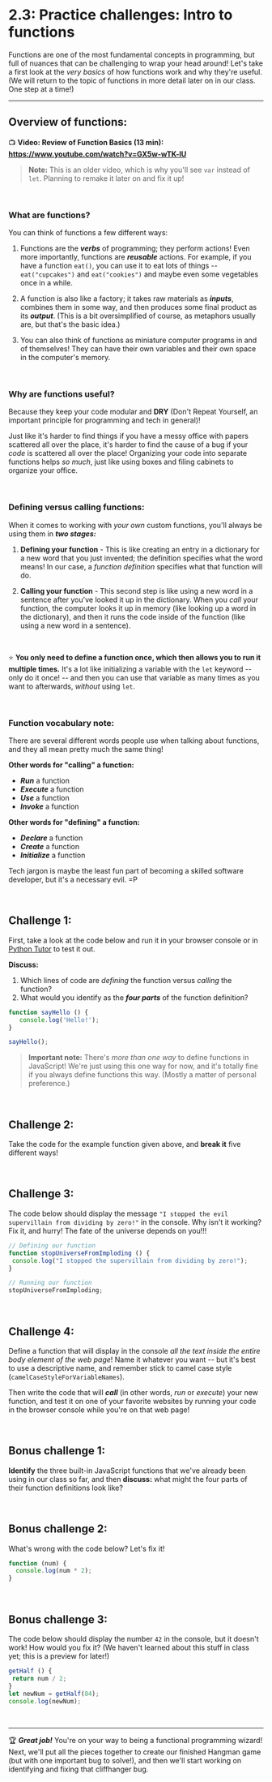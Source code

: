 # 2.3: Practice challenges: Intro to functions

Functions are one of the most fundamental concepts in programming, but full of nuances that can be challenging to wrap your head around! Let's take a first look at the *very basics* of how functions work and why they're useful. (We will return to the topic of functions in more detail later on in our class. One step at a time!)

<hr/>

## Overview of functions:

📺 **Video: Review of Function Basics (13 min): https://www.youtube.com/watch?v=GX5w-wTK-lU**

  > **Note:** This is an older video, which is why you'll see `var` instead of `let`. Planning to remake it later on and fix it up!

<br/>

### What are functions?

You can think of functions a few different ways:

  1. Functions are the ***verbs*** of programming; they perform actions! Even more importantly, functions are ***reusable*** actions. For example, if you have a function `eat()`, you can use it to eat lots of things -- `eat("cupcakes")` and `eat("cookies")` and maybe even some vegetables once in a while.
  
  2. A function is also like a factory; it takes raw materials as ***inputs***, combines them in some way, and then produces some final product as its ***output***. (This is a bit oversimplified of course, as metaphors usually are, but that's the basic idea.)
  
  3. You can also think of functions as miniature computer programs in and of themselves! They can have their own variables and their own space in the computer's memory.

<br/>

### Why are functions useful?

Because they keep your code modular and **DRY** (Don't Repeat Yourself, an important principle for programming and tech in general)!

Just like it's harder to find things if you have a messy office with papers scattered all over the place, it's harder to find the cause of a bug if your *code* is scattered all over the place! Organizing your code into separate functions helps *so much*, just like using boxes and filing cabinets to organize your office.

<br/>

### Defining versus calling functions:

When it comes to working with *your own* custom functions, you'll always be using them in ***two stages:***

  1. **Defining your function** - This is like creating an entry in a dictionary for a new word that you just invented; the definition specifies what the word means! In our case, a *function definition* specifies what that function will do.
  
  2. **Calling your function** - This second step is like using a new word in a sentence after you've looked it up in the dictionary. When you *call* your function, the computer looks it up in memory (like looking up a word in the dictionary), and then it runs the code inside of the function (like using a new word in a sentence).

<br/>

:star: **You only need to define a function once, which then allows you to run it multiple times.** It's a lot like initializing a variable with the `let` keyword -- only do it once! -- and then you can use that variable as many times as you want to afterwards, *without* using `let`.

<br/>

### Function vocabulary note:

There are several different words people use when talking about functions, and they all mean pretty much the same thing!

**Other words for "calling" a function:**
  - ***Run*** a function  
  - ***Execute*** a function
  - ***Use*** a function
  - ***Invoke*** a function

**Other words for "defining" a function:**  
  - ***Declare*** a function
  - ***Create*** a function
  - ***Initialize*** a function

Tech jargon is maybe the least fun part of becoming a skilled software developer, but it's a necessary evil. =P

<br/>

## Challenge 1:

First, take a look at the code below and run it in your browser console or in [Python Tutor](http://pythontutor.com/javascript.html#mode=edit) to test it out.

**Discuss:**

  1. Which lines of code are *defining* the function versus *calling* the function?
  2. What would you identify as the ***four parts*** of the function definition?

```javascript
function sayHello () {
   console.log('Hello!');
}

sayHello();
```

  > **Important note:** There's *more than one way* to define functions in JavaScript! We're just using this one way for now, and it's totally fine if you always define functions this way. (Mostly a matter of personal preference.)

<br/>

## Challenge 2:

Take the code for the example function given above, and **break it** five different ways! 

<br/>

## Challenge 3:

The code below should display the message `"I stopped the evil supervillain from dividing by zero!"` in the console. Why isn't it working? Fix it, and hurry! The fate of the universe depends on you!!!

```javascript
// Defining our function
function stopUniverseFromImploding () {
 console.log("I stopped the supervillain from dividing by zero!");
}

// Running our function
stopUniverseFromImploding;
```

<br/>

## Challenge 4:

Define a function that will display in the console *all the text inside the entire body element of the web page*! Name it whatever you want -- but it's best to use a descriptive name, and remember stick to camel case  style (`camelCaseStyleForVariableNames`).

Then write the code that will ***call*** (in other words, *run* or *execute*) your new function, and test it on one of your favorite websites by running your code in the browser console while you're on that web page! 

<br/>

## Bonus challenge 1:

**Identify** the three built-in JavaScript functions that we've already been using in our class so far, and then **discuss:** what might the four parts of their function definitions look like?

<br/>

## Bonus challenge 2:

What's wrong with the code below? Let's fix it!

```javascript
function (num) {
  console.log(num * 2);
}
```

<br/>

## Bonus challenge 3:

The code below should display the number `42` in the console, but it doesn't work! How would you fix it? (We haven't learned about this stuff in class yet; this is a preview for later!)

```javascript
getHalf () {
 return num / 2;
}
let newNum = getHalf(84);
console.log(newNum);
```

<br/>

<hr/>

:trophy: ***Great job!*** You're on your way to being a functional programming wizard! Next, we'll put all the pieces together to create our finished Hangman game (but with one important bug to solve!), and then we'll start working on identifying and fixing that cliffhanger bug.
